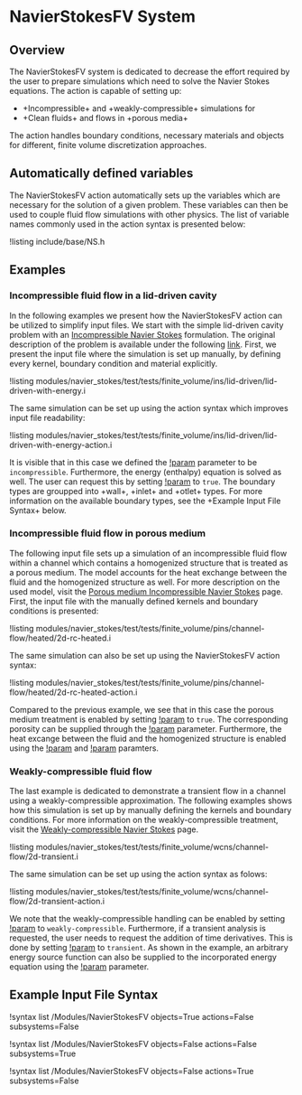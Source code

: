 # NavierStokesFV System

## Overview

The NavierStokesFV system is dedicated to decrease the effort required by the user to
prepare simulations which need to solve the Navier Stokes equations. The action
is capable of setting up:

- +Incompressible+ and +weakly-compressible+ simulations for
- +Clean fluids+ and flows in +porous media+

The action handles boundary conditions, necessary materials and objects for
different, finite volume discretization approaches.

## Automatically defined variables

The NavierStokesFV action automatically sets up the variables which are
necessary for the solution of a given problem. These variables can then be used
to couple fluid flow simulations with other physics. The list of variable names
commonly used in the action syntax is presented below:

!listing include/base/NS.h

## Examples

### Incompressible fluid flow in a lid-driven cavity

In the following examples we present how the NavierStokesFV action can be
utilized to simplify input files. We start with the simple lid-driven cavity problem
with an [Incompressible Navier Stokes](modules/navier_stokes/insfv.md) formulation.
The original description of the problem is available under the following
[link](modules/navier_stokes/insfv.md). First, we present the input file where
the simulation is set up manually, by defining every kernel, boundary condition and
material explicitly.

!listing modules/navier_stokes/test/tests/finite_volume/ins/lid-driven/lid-driven-with-energy.i

The same simulation can be set up using the action syntax which improves
input file readability:

!listing modules/navier_stokes/test/tests/finite_volume/ins/lid-driven/lid-driven-with-energy-action.i

It is visible that in this case we defined the [!param](/Modules/NavierStokesFV/compressibility)
parameter to be `incompressible`.
Furthermore, the energy (enthalpy) equation is solved as well. The user can
request this by setting [!param](/Modules/NavierStokesFV/add_energy_equation)
to `true`. The boundary types are groupped into +wall+, +inlet+ and +otlet+ types.
For more information on the available boundary types, see the
+Example Input File Syntax+ below.

### Incompressible fluid flow in porous medium

The following input file sets up a simulation of an incompressible fluid flow
within a channel which contains a homogenized structure that is treated as a
porous medium. The model accounts for the heat exchange between the fluid and the
homogenized structure as well. For more description on the used model, visit
the [Porous medium Incompressible Navier Stokes](modules/navier_stokes/pinsfv.md) page.
First, the input file with the manually defined kernels and boundary conditions
is presented:

!listing modules/navier_stokes/test/tests/finite_volume/pins/channel-flow/heated/2d-rc-heated.i

The same simulation can also be set up using the NavierStokesFV action syntax:

!listing modules/navier_stokes/test/tests/finite_volume/pins/channel-flow/heated/2d-rc-heated-action.i

Compared to the previous example, we see that in this case the porous medium
treatment is enabled by setting [!param](/Modules/NavierStokesFV/porous_medium_treatment)
to `true`. The corresponding porosity can be supplied through the
[!param](/Modules/NavierStokesFV/porosity) parameter. Furthermore, the heat excange
between the fluid and the homogenized structure is enabled using the
[!param](/Modules/NavierStokesFV/ambient_temperature) and
[!param](/Modules/NavierStokesFV/ambient_convection_alpha) paramters.


### Weakly-compressible fluid flow

The last example is dedicated to demonstrate a transient flow in a channel
using a weakly-compressible approximation. The following examples shows how
this simulation is set up by manually defining the kernels and boundary conditions.
For more information on the weakly-compressible treatment, visit
the [Weakly-compressible Navier Stokes](modules/navier_stokes/wcnsfv.md) page.

!listing modules/navier_stokes/test/tests/finite_volume/wcns/channel-flow/2d-transient.i

The same simulation can be set up using the action syntax as folows:

!listing modules/navier_stokes/test/tests/finite_volume/wcns/channel-flow/2d-transient-action.i

We note that the weakly-compressible handling can be enabled by setting
[!param](/Modules/NavierStokesFV/compressibility) to `weakly-compressible`.
Furthermore, if a transient analysis is requested, the user needs to request
the addition of time derivatives. This is done by setting [!param](/Modules/NavierStokesFV/simulation_type) to `transient`.
As shown in the example, an arbitrary
energy source function can also be supplied to the incorporated
energy equation using the [!param](/Modules/NavierStokesFV/external_heat_source) parameter.


## Example Input File Syntax

!syntax list /Modules/NavierStokesFV objects=True actions=False subsystems=False

!syntax list /Modules/NavierStokesFV objects=False actions=False subsystems=True

!syntax list /Modules/NavierStokesFV objects=False actions=True subsystems=False
